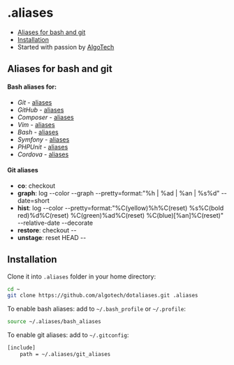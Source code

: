 .aliases
========

- [Aliases for bash and git](#aliases-for-bash-and-git)
- [Installation](#installation)
- Started with passion by [AlgoTech](http://www.algotech.solutions)

## Aliases for bash and git

#### Bash aliases for:
  - *Git* - [aliases](doc/bash/git_aliases.md)
  - *GitHub* - [aliases](doc/bash/github_aliases.md)
  - *Composer* - [aliases](doc/bash/composer_aliases.md)
  - *Vim* - [aliases](doc/bash/vim_aliases.md)
  - *Bash* - [aliases](doc/bash/bash_aliases.md)
  - *Symfony* - [aliases](doc/bash/symfony_aliases.md)
  - *PHPUnit* - [aliases](doc/bash/phpunit_aliases.md)
  - *Cordova* - [aliases](doc/bash/cordova_aliases.md)

#### Git aliases
  - **co**: checkout
  - **graph**: log --color --graph --pretty=format:\"%h | %ad | %an | %s%d\" --date=short
  - **hist**: log --color --pretty=format:\"%C(yellow)%h%C(reset) %s%C(bold red)%d%C(reset) %C(green)%ad%C(reset) %C(blue)[%an]%C(reset)\" --relative-date --decorate
  - **restore**: checkout --
  - **unstage**: reset HEAD --

## Installation

Clone it into `.aliases` folder in your home directory:
```bash
cd ~
git clone https://github.com/algotech/dotaliases.git .aliases
```

To enable bash aliases: add to `~/.bash_profile` or `~/.profile`:
```bash
source ~/.aliases/bash_aliases
```

To enable git aliases: add to `~/.gitconfig`:
```bash
[include]
    path = ~/.aliases/git_aliases
```
